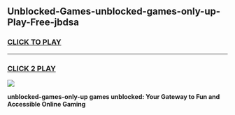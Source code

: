 
## Unblocked-Games-unblocked-games-only-up-Play-Free-jbdsa
<h3>
<a href="https://premium76.site?title=unblocked-games-only-up&ref=23A">CLICK TO PLAY</a></h3>
<hr>

<h3>
<a href="https://premium76.site?title=unblocked-games-only-up&ref=23A">CLICK 2 PLAY</a>
  
</h3>

<a href="https://premium76.site?title=unblocked-games-only-up&ref=23A"><img src="https://clearcache.store/games.png"></a>


**unblocked-games-only-up games unblocked: Your Gateway to Fun and Accessible Online Gaming**
